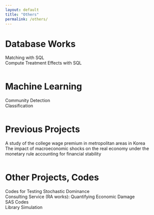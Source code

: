 ```yaml
---
layout: default
title: "Others"
permalink: /others/
---
```


Database Works
====
<div class="item_container">
    <div class="item_title"> 
        <span class="text">
            Matching with SQL
        </span>
        <span class="arrow"></span>     
    </div>
    <div class="item_content" style="display:none">
        {% capture my_include %}{% include Blank_pg.md %}{% endcapture %}
            {{ my_include | markdownify }}
    </div>
</div>
<div class="item_container">
    <div class="item_title"> 
        <span class="text">
            Compute Treatment Effects with SQL
        </span>
        <span class="arrow"></span>     
    </div>
    <div class="item_content" style="display:none">
        {% capture my_include %}{% include Blank_pg.md %}{% endcapture %}
            {{ my_include | markdownify }}
    </div>
</div>


<div style="margin-top: 50px;"></div>

Machine Learning
====
<div class="item_container">
    <div class="item_title"> 
        <span class="text">
            Community Detection
        </span>
        <span class="arrow"></span>     
    </div>
    <div class="item_content" style="display:none">
        {% capture my_include %}{% include Blank_pg.md %}{% endcapture %}
            {{ my_include | markdownify }}
    </div>
</div>
<div class="item_container">
    <div class="item_title"> 
        <span class="text">
            Classification
        </span>
        <span class="arrow"></span>     
    </div>
    <div class="item_content" style="display:none">
        {% capture my_include %}{% include Blank_pg.md %}{% endcapture %}
            {{ my_include | markdownify }}
    </div>
</div>


<div style="margin-top: 50px;"></div>

Previous Projects
====
<div class="item_container">
    <div class="item_title"> 
        <span class="text">
            A study of the college wage premium in metropolitan areas in Korea
        </span>
        <span class="arrow"></span>     
    </div>
    <div class="item_content" style="display:none">
        {% capture my_include %}{% include Blank_pg.md %}{% endcapture %}
            {{ my_include | markdownify }}
    </div>
</div>
<div class="item_container">
    <div class="item_title"> 
        <span class="text">
            The impact of macroeconomic shocks on the real economy under the monetary rule accounting for financial stability
        </span>
        <span class="arrow"></span>     
    </div>
    <div class="item_content" style="display:none">
        {% capture my_include %}{% include Blank_pg.md %}{% endcapture %}
            {{ my_include | markdownify }}
    </div>
</div>

<div style="margin-top: 50px;"></div>

Other Projects, Codes
====
<div class="item_container">
    <div class="item_title"> 
        <span class="text">
            Codes for Testing Stochastic Dominance
        </span>
        <span class="arrow"></span>     
    </div>
    <div class="item_content" style="display:none">
        {% capture my_include %}{% include Blank_pg.md %}{% endcapture %}
            {{ my_include | markdownify }}
    </div>
</div>
<div class="item_container">
    <div class="item_title"> 
        <span class="text">
            Consulting Service (RA works): Quantifying Economic Damage
        </span>
        <span class="arrow"></span>     
    </div>
    <div class="item_content" style="display:none">
        {% capture my_include %}{% include Blank_pg.md %}{% endcapture %}
            {{ my_include | markdownify }}
    </div>
</div>
<div class="item_container">
    <div class="item_title"> 
        <span class="text">
            SAS Codes
        </span>
        <span class="arrow"></span>     
    </div>
    <div class="item_content" style="display:none">
        {% capture my_include %}{% include Blank_pg.md %}{% endcapture %}
            {{ my_include | markdownify }}
    </div>
</div>
<div class="item_container">
    <div class="item_title"> 
        <span class="text">
            Library Simulation
        </span>
        <span class="arrow"></span>     
    </div>
    <div class="item_content" style="display:none">
        {% capture my_include %}{% include Blank_pg.md %}{% endcapture %}
            {{ my_include | markdownify }}
    </div>
</div>